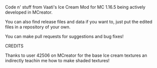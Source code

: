Code n' stuff from Vaati's Ice Cream Mod for MC 1.16.5 being actively developed in MCreator.
  
You can also find release files and data if you want to, just put the edited files in a repository of your own.

You can make pull requests for suggestions and bug fixes!

CREDITS

Thanks to user 42506 on MCreator for the base Ice cream textures an indirectly teachin me how to make shaded textures!
